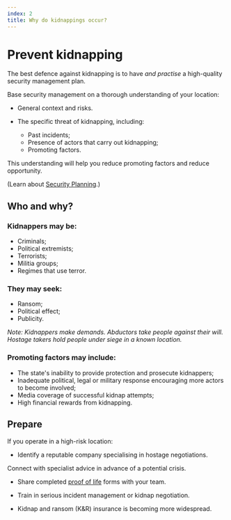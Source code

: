 ```yaml
---
index: 2
title: Why do kidnappings occur?
---
```

# Prevent kidnapping

The best defence against kidnapping is to have *and practise* a high-quality security management plan. 

Base security management on a thorough understanding of your location:

* General context and risks. 

* The specific threat of kidnapping, including:
	*	Past incidents;
    *	Presence of actors that carry out kidnapping;
    *	Promoting factors.

This understanding will help you reduce promoting factors and reduce opportunity. 

(Learn about [Security Planning](umbrella://assess-your-risk/security-planning).)

## Who and why? 

### Kidnappers may be:

*   Criminals;
*   Political extremists;
*   Terrorists;
*   Militia groups;
*   Regimes that use terror.

### They may seek:

*   Ransom;
*   Political effect;
*   Publicity.

*Note: Kidnappers make demands. Abductors take people against their will. Hostage takers hold people under siege in a known location.*   

### Promoting factors may include:

*   The state's inability to provide protection and prosecute kidnappers;
*   Inadequate political, legal or military response encouraging more actors to become involved;
*   Media coverage of successful kidnap attempts;
*   High financial rewards from kidnapping.

## Prepare

If you operate in a high-risk location: 

*	Identify a reputable company specialising in hostage negotiations.

Connect with specialist advice in advance of a potential crisis.

*	Share completed [proof of life](umbrella://forms/f_proof-life-form.yml) forms with your team.

*	Train in serious incident management or kidnap negotiation.

*	Kidnap and ransom (K&R) insurance is becoming more widespread.